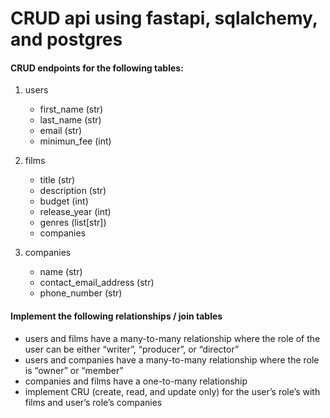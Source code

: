 # CRUD api using fastapi, sqlalchemy, and postgres

#### CRUD endpoints for the following tables:
1. users
    - first_name (str)
    - last_name (str)
    - email (str)
    - minimun_fee (int)

2. films
   - title (str)
   - description (str)
   - budget (int)
   - release_year (int)
   - genres (list[str])
   - companies

3. companies 
   - name (str)
   - contact_email_address (str)
   - phone_number (str)
   

#### Implement the following relationships / join tables
- users and films have a many-to-many relationship where the role of the user can be either “writer”, “producer”, or “director”
- users and companies have a many-to-many relationship where the role is “owner” or “member”
- companies and films have a one-to-many relationship
- implement CRU (create, read, and update only) for the user’s role’s with films and user’s role’s companies